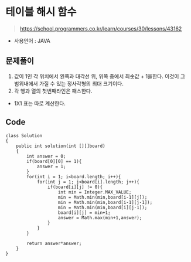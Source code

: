 # 테이블 해시 함수
> https://school.programmers.co.kr/learn/courses/30/lessons/43162
- 사용언어 : JAVA

## 문제풀이
1. 값이 1인 각 위치에서 왼쪽과 대각선 위, 위쪽 중에서 최솟값 + 1을한다. 이것이 그 범위내에서 가질 수 있는 정사각형의 최대 크기이다.
2. 각 행과 열의 첫번째라인은 패스한다.
- 1X1 표는 따로 계산한다.

## Code
```
class Solution
{
    public int solution(int [][]board)
    {
        int answer = 0;
        if(board[0][0] == 1){
            answer = 1;
        }
        for(int i = 1; i<board.length; i++){
            for(int j = 1; j<board[i].length; j++){
                if(board[i][j] != 0){
                    int min = Integer.MAX_VALUE;
                    min = Math.min(min,board[i-1][j]);
                    min = Math.min(min,board[i-1][j-1]);
                    min = Math.min(min,board[i][j-1]);
                    board[i][j] = min+1;
                    answer = Math.max(min+1,answer);
                }
            }
        }

        return answer*answer;
    }
}
```
